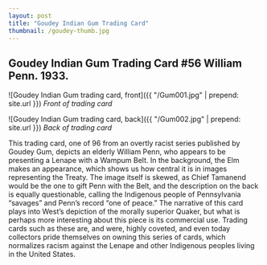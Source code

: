 ```yaml
---
layout: post
title: "Goudey Indian Gum Trading Card"
thumbnail: /goudey-thumb.jpg
---
```


## Goudey Indian Gum Trading Card #56 William Penn. 1933.
![Goudey Indian Gum trading card, front]({{ "/Gum001.jpg" | prepend: site.url }}) 
_Front of trading card_

![Goudey Indian Gum trading card, back]({{ "/Gum002.jpg" | prepend: site.url }}) 
_Back of trading card_

This trading card, one of 96 from an overtly racist series published by Goudey Gum, depicts an elderly William Penn, who appears to be presenting a Lenape with a Wampum Belt. In the background, the Elm makes an appearance, which shows us how central it is in images representing the Treaty. The image itself is skewed, as Chief Tamanend would be the one to gift Penn with the Belt, and the description on the back is equally questionable, calling the Indigenous people of Pennsylvania “savages” and Penn’s record “one of peace.” The narrative of this card plays into West’s depiction of the morally superior Quaker, but what is perhaps more interesting about this piece is its commercial use. Trading cards such as these are, and were, highly coveted, and even today collectors pride themselves on owning this series of cards, which normalizes racism against the Lenape and other Indigenous peoples living in the United States.
